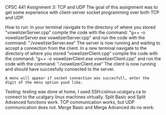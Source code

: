 CPSC 441 Assignment 3: TCP and UDP
    The goal of this assignment was to get some experience with client-server socket programming over both TCP and UDP.

How to run:
    In your terminal navigate to the directory of where you stored "vowelizerServer.cpp" compile the code with the command:
    "g++ -o vowelizerServer.exe vowelizerServer.cpp" and run the code with the command:
    "./vowelizerServer.exe"
    The server is now running and waiting to accept a connection from the client.
    In a new terminal navigate to the directory of where you stored "vowelizerClient.cpp" complie the code with the command:
    "g++ -o vowelizerClient.exe vowelizerClient.cpp" and run the code with the command:
    "./vowelizerClient.exe"
    The client is now running and should have succesfully connected to the server.

    A menu will appear if socket connection was succesfull, enter the digit of the menu option youd like.

Testing:
    testing was done at home, I used SSH:cslinux.ucalgary.ca to connect to the ucalgary linux machines virtually.
    Split Basic and Split Advanced functions work. TCP communication works, but UDP communication does not.
    Merge Basic and Merge Advanced do no work.


